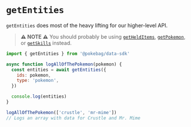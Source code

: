 # `getEntities`

`getEntities` does most of the heavy lifting for our higher-level API.

> **⚠️ NOTE ⚠️**
> You should probably be using [`getHeldItems`](./getHeldItems.md), [`getPokemon`](./getPokemon.md), or [`getSkills`](./getSkills.md) instead.

```js
import { getEntities } from '@pokebag/data-sdk'

async function logAllOfThePokemon(pokemon) {
  const entities = await getEntities({
    ids: pokemon,
    type: 'pokemon',
  })

  console.log(entities)
}

logAllOfThePokemon(['crustle', 'mr-mime'])
// Logs an array with data for Crustle and Mr. Mime
```
